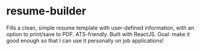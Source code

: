 # resume-builder
Fills a clean, simple resume template with user-defined information, with an option to print/save to PDF. ATS-friendly. Built with ReactJS. 
Goal: make it good enough so that I can use it personally on job applications!
